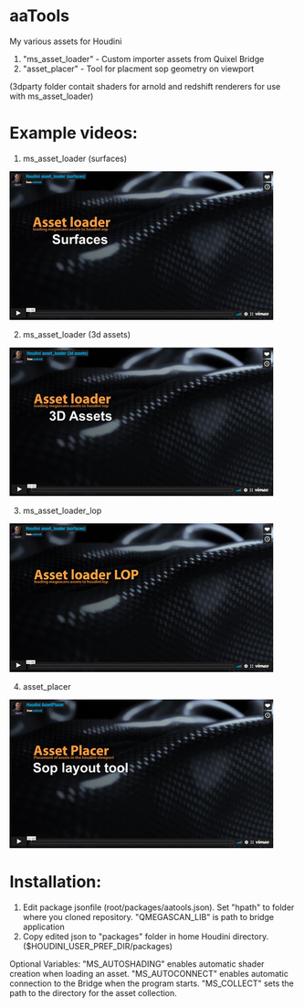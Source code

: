 # aaTools

My various assets for Houdini


1. "ms_asset_loader" - Custom importer assets from Quixel Bridge
2. "asset_placer" - Tool for placment sop geometry on viewport

(3dparty folder contait shaders for arnold and redshift renderers for use with ms_asset_loader)

# Example videos:
1. ms_asset_loader (surfaces)

[![Watch the video](https://github.com/andrey214/aa_tools/raw/main/imgs/asset_loader_01.jpg)](https://vimeo.com/638435887)

2. ms_asset_loader (3d assets)

[![Watch the video](https://github.com/andrey214/aa_tools/raw/main/imgs/asset_loader_02.jpg)](https://vimeo.com/638435845)

3. ms_asset_loader_lop

[![Watch the video](https://github.com/andrey214/aa_tools/raw/main/imgs/asset_loader_03.jpg)](https://vimeo.com/765291814)

4. asset_placer

[![Watch the video](https://github.com/andrey214/aa_tools/raw/main/imgs/asset_placer_01.jpg)](https://vimeo.com/638435766)


# Installation:

1. Edit package jsonfile (root/packages/aatools.json). Set "hpath" to folder where you cloned repository.
"QMEGASCAN_LIB" is path to bridge application
2. Copy edited json to "packages" folder in home Houdini directory.($HOUDINI_USER_PREF_DIR/packages)

Optional Variables:
"MS_AUTOSHADING" enables automatic shader creation when loading an asset.
"MS_AUTOCONNECT" enables automatic connection to the Bridge when the program starts.
"MS_COLLECT" sets the path to the directory for the asset collection.